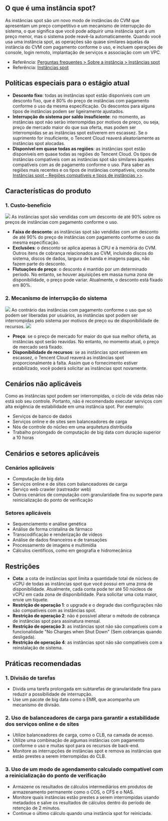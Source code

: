 ## O que é uma instância spot?
As instâncias spot são um novo modo de instâncias do CVM que apresentam um preço competitivo e um mecanismo de interrupção do sistema, o que significa que você pode adquirir uma instância spot a um preço menor, mas o sistema pode reavê-la automaticamente. Quando você usa uma instância spot, as operações são quase similares àquelas da instância do CVM com pagamento conforme o uso, e incluem operações de console, login remoto, implantação de serviços e associação com um VPC.

- Referência: [Perguntas frequentes > Sobre a instância > Instâncias spot](https://intl.cloud.tencent.com/document/product/213/17817)
- Referência: [Instâncias spot](https://intl.cloud.tencent.com/document/product/213/17926)

## Políticas especiais para o estágio atual
- **Desconto fixo**: todas as instâncias spot estão disponíveis com um desconto fixo, que é 80% do preço de instâncias com pagamento conforme o uso da mesma especificação. Os descontos para alguns tipos de instâncias podem ser ligeiramente ajustados.
- **Interrupção do sistema por saldo insuficiente**: no momento, as instâncias spot não serão interrompidas por motivos de preço, ou seja, preço de mercado maior do que sua oferta, mas podem ser interrompidas se as instâncias spot estiverem em escassez. Se o suprimento for insuficiente, o Tencent Cloud reaverá aleatoriamente as instâncias spot alocadas.
- **Disponível em quase todas as regiões**: as instâncias spot estão disponíveis em quase todas as regiões do Tencent Cloud. Os tipos de instâncias compatíveis com as instâncias spot são similares àqueles compatíveis com as de pagamento conforme o uso. Para saber as regiões mais recentes e os tipos de instâncias compatíveis, consulte [Instâncias spot – Regiões compatíveis e tipos de instâncias >>](https://intl.cloud.tencent.com/document/product/213/17817).

## Características do produto
### 1. Custo-benefício
![](https://main.qcloudimg.com/raw/8179ef6629ac0a0b4b9c3c9cd6f80ffa.png)
As instâncias spot são vendidas com um desconto de até 90% sobre os preços de instâncias com pagamento conforme o uso.
- **Faixa de desconto**: as instâncias spot são vendidas com um desconto de até 90% do preço de instâncias com pagamento conforme o uso da mesma especificação.
- **Exclusões**: o desconto se aplica apenas à CPU e à memória do CVM. Outros itens de cobrança relacionados ao CVM, incluindo discos do sistema, discos de dados, largura de banda e imagens pagas, não fazem parte do desconto.
- **Flutuações de preço**: o desconto é mantido por um determinado período. No entanto, se houver aquisições em massa numa zona de disponibilidade, o preço pode variar. Atualmente, o desconto está fixado em 80%.

### 2. Mecanismo de interrupção do sistema
![](https://main.qcloudimg.com/raw/a4db964d52400b9a00d3c7e96c0b833d.png)
Ao contrário das instâncias com pagamento conforme o uso que só podem ser liberadas por usuários, as instâncias spot podem ser interrompidas pelo sistema por motivos de preço ou de disponibilidade de recursos.
![](https://main.qcloudimg.com/raw/824a585f8dfeb1914f4d72ea1eafdb6c.png)
- **Preço**: se o preço de mercado for maior do que sua melhor oferta, as instâncias spot serão reavidas. No entanto, no momento atual, o preço de mercado será fixado.
- **Disponibilidade de recursos**: se as instâncias spot estiverem em escassez, o Tencent Cloud reaverá as instâncias spot proporcionalmente à falta. Assim que o fornecimento estiver estabilizado, você poderá solicitar as instâncias spot novamente.

## Cenários não aplicáveis
Como as instâncias spot podem ser interrompidas, o ciclo de vida delas não está sob seu controle. Portanto, não é recomendado executar serviços com alta exigência de estabilidade em uma instância spot. Por exemplo:
- Serviços de banco de dados
- Serviços online e de sites sem balanceadores de carga
- Nós de controle do núcleo em uma arquitetura distribuída
- Trabalho prolongado de computação de big data com duração superior a 10 horas

## Cenários e setores aplicáveis
### Cenários aplicáveis
- Computação de big data
- Serviços online e de sites com balanceadores de carga
- Serviço web crawler (rastreador web)
- Outros cenários de computação com granularidade fina ou suporte para reinicialização do ponto de verificação

### Setores aplicáveis
- Sequenciamento e análise genética
- Análise de forma cristalina de fármaco
- Transcodificação e renderização de vídeos
- Análise de dados financeiros e de transações
- Processamento de imagens e multimídia
- Cálculos científicos, como em geografia e hidromecânica

## Restrições
- **Cota**: a cota de instâncias spot limita a quantidade total de núcleos de vCPU de todas as instâncias spot que você possui em uma zona de disponibilidade. Atualmente, cada conta pode ter até 50 núcleos de vCPU em cada zona de disponibilidade. Para solicitar uma cota maior, envie um tíquete.
- **Restrição de operação 1**: o upgrade e o degrade das configurações não são compatíveis com as instâncias spot.
- **Restrição de operação 2**: não é possível alterar o método de cobrança de instâncias spot para assinatura mensal.
- **Restrição de operação 3**: as instâncias spot não são compatíveis com a funcionalidade "No Charges when Shut Down" (Sem cobranças quando desligada).
- **Restrição de operação 4**: as instâncias spot não são compatíveis com a reinstalação de sistema.

## Práticas recomendadas
### 1. Divisão de tarefas
- Divida uma tarefa prolongada em subtarefas de granularidade fina para reduzir a possibilidade de interrupção.
- Use um pacote de big data como o EMR, que acompanha um mecanismo de divisão.

### 2. Uso de balanceadores de carga para garantir a estabilidade dos serviços online e de sites
- Utilize balanceadores de carga, como o CLB, na camada de acesso.
- Utilize uma combinação de algumas instâncias com pagamento conforme o uso e muitas spot para os recursos de back-end.
- Monitore as interrupções de instâncias spot e remova as instâncias que estão prestes a serem interrompidas do CLB.

### 3. Uso de um modo de agendamento calculado compatível com a reinicialização do ponto de verificação
- Armazene os resultados de cálculos intermediários em produtos de armazenamento permanente como o COS, o CFS e o NAS.
- Monitore quais instâncias estão prestes a serem interrompidas usando metadados e salve os resultados de cálculos dentro do período de retenção de 2 minutos.
- Continue o último cálculo quando uma instância spot for reiniciada.
